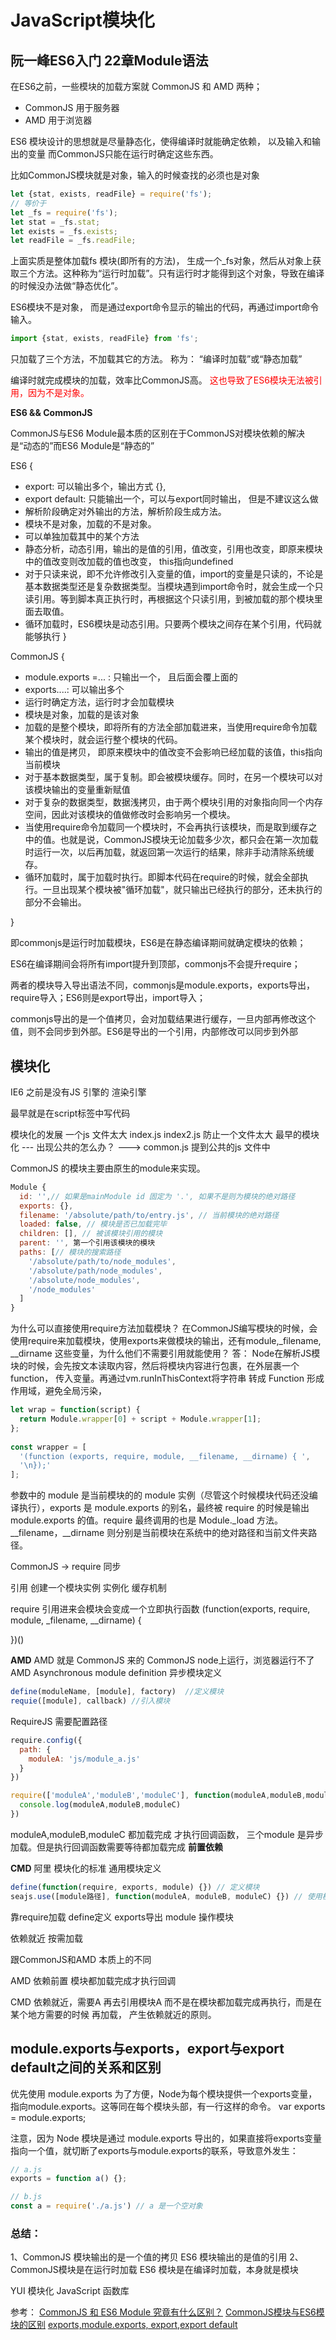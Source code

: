 # JavaScript模块化

## 阮一峰ES6入门 22章Module语法

在ES6之前，一些模块的加载方案就 CommonJS 和 AMD 两种；
- CommonJS 用于服务器
- AMD  用于浏览器


ES6 模块设计的思想就是尽量静态化，使得编译时就能确定依赖， 以及输入和输出的变量
而CommonJS只能在运行时确定这些东西。

比如CommonJS模块就是对象，输入的时候查找的必须也是对象
```javascript
let {stat, exists, readFile} = require('fs');
// 等价于
let _fs = require('fs');
let stat = _fs.stat;
let exists = _fs.exists;
let readFile = _fs.readFile;
```
上面实质是整体加载fs 模块(即所有的方法)， 生成一个_fs对象，然后从对象上获取三个方法。这种称为“运行时加载”。只有运行时才能得到这个对象，导致在编译的时候没办法做“静态优化”。

ES6模块不是对象， 而是通过export命令显示的输出的代码，再通过import命令输入。
```javascript
import {stat, exists, readFile} from 'fs';
```
只加载了三个方法，不加载其它的方法。
称为： “编译时加载”或“静态加载”

编译时就完成模块的加载，效率比CommonJS高。
<font color="red">这也导致了ES6模块无法被引用，因为不是对象。</font>

**ES6 && CommonJS**

CommonJS与ES6 Module最本质的区别在于CommonJS对模块依赖的解决是“动态的”而ES6 Module是“静态的”

ES6 {
  - export: 可以输出多个，输出方式 {},
  - export default: 只能输出一个，可以与export同时输出， 但是不建议这么做 
  - 解析阶段确定对外输出的方法，解析阶段生成方法。
  - 模块不是对象，加载的不是对象。
  - 可以单独加载其中的某个方法
  - 静态分析，动态引用，输出的是值的引用，值改变，引用也改变，即原来模块中的值改变则改加载的值也改变， this指向undefined
  - 对于只读来说，即不允许修改引入变量的值，import的变量是只读的，不论是基本数据类型还是复杂数据类型。当模块遇到import命令时，就会生成一个只读引用。等到脚本真正执行时，再根据这个只读引用，到被加载的那个模块里面去取值。
  - 循环加载时，ES6模块是动态引用。只要两个模块之间存在某个引用，代码就能够执行
}

CommonJS {
  - module.exports =... : 只输出一个， 且后面会覆上面的
  - exports....: 可以输出多个
  - 运行时确定方法，运行时才会加载模块
  - 模块是对象，加载的是该对象
  - 加载的是整个模块，即将所有的方法全部加载进来，当使用require命令加载某个模块时，就会运行整个模块的代码。
  - 输出的值是拷贝， 即原来模块中的值改变不会影响已经加载的该值，this指向当前模块
  - 对于基本数据类型，属于复制。即会被模块缓存。同时，在另一个模块可以对该模块输出的变量重新赋值
  - 对于复杂的数据类型，数据浅拷贝，由于两个模块引用的对象指向同一个内存空间，因此对该模块的值做修改时会影响另一个模块。
  - 当使用require命令加载同一个模块时，不会再执行该模块，而是取到缓存之中的值。也就是说，CommonJS模块无论加载多少次，都只会在第一次加载时运行一次，以后再加载，就返回第一次运行的结果，除非手动清除系统缓存。
  - 循环加载时，属于加载时执行。即脚本代码在require的时候，就会全部执行。一旦出现某个模块被"循环加载"，就只输出已经执行的部分，还未执行的部分不会输出。

}


即commonjs是运行时加载模块，ES6是在静态编译期间就确定模块的依赖；

ES6在编译期间会将所有import提升到顶部，commonjs不会提升require；

两者的模块导入导出语法不同，commonjs是module.exports，exports导出，require导入；ES6则是export导出，import导入；

commonjs导出的是一个值拷贝，会对加载结果进行缓存，一旦内部再修改这个值，则不会同步到外部。ES6是导出的一个引用，内部修改可以同步到外部

## 模块化

IE6 之前是没有JS 引擎的
渲染引擎

最早就是在script标签中写代码

模块化的发展
一个js 文件太大
index.js  index2.js  防止一个文件太大  最早的模块化 ---  出现公共的怎么办？ ---> common.js 提到公共的js 文件中 


CommonJS 的模块主要由原生的module来实现。
```javascript
Module {
  id: '',// 如果是mainModule id 固定为 '.', 如果不是则为模块的绝对路径
  exports: {},
  filename: '/absolute/path/to/entry.js', // 当前模块的绝对路径
  loaded: false, // 模块是否已加载完毕
  children: [], // 被该模块引用的模块
  parent: '', 第一个引用该模块的模块
  paths: [// 模块的搜索路径
    '/absolute/path/to/node_modules',
    '/absolute/path/node_modules',
    '/absolute/node_modules',
    '/node_modules'
  ]
}
```

为什么可以直接使用require方法加载模块？
在CommonJS编写模块的时候，会使用require来加载模块，使用exports来做模块的输出，还有module,_filename, __dirname 这些变量，为什么他们不需要引用就能使用？
答： Node在解析JS模块的时候，会先按文本读取内容，然后将模块内容进行包裹，在外层裹一个function， 传入变量。再通过vm.runInThisContext将字符串 转成 Function 形成作用域，避免全局污染，
```javascript
let wrap = function(script) {
  return Module.wrapper[0] + script + Module.wrapper[1];
};
 
const wrapper = [
  '(function (exports, require, module, __filename, __dirname) { ',
  '\n});'
];
```
参数中的 module 是当前模块的的 module 实例（尽管这个时候模块代码还没编译执行），exports 是 module.exports 的别名，最终被 require 的时候是输出 module.exports 的值。require 最终调用的也是 Module._load 方法。__filename，__dirname 则分别是当前模块在系统中的绝对路径和当前文件夹路径。

CommonJS -> require  同步

引用  创建一个模块实例  实例化
缓存机制

require 引用进来会模块会变成一个立即执行函数
(function(exports, require, module, _filename, __dirname) {

})()

**AMD**
AMD  就是 CommonJS 来的  CommonJS node上运行，浏览器运行不了
AMD  Asynchronous module definition 异步模块定义
```javascript
define(moduleName, [module], factory)  //定义模块
requie([module], callback) //引入模块
```

RequireJS 需要配置路径
```javascript
require.config({
  path: {
    moduleA: 'js/module_a.js'
  }
})

require(['moduleA','moduleB','moduleC'], function(moduleA,moduleB,moduleC) {
  console.log(moduleA,moduleB,moduleC)
})
```
moduleA,moduleB,moduleC 都加载完成 才执行回调函数， 三个module 是异步加载。但是执行回调函数需要等待都加载完成 **前置依赖**

**CMD**
阿里 模块化的标准 通用模块定义

```javascript
define(function(require, exports, module) {}) // 定义模块
seajs.use([module路径], function(moduleA, moduleB, moduleC) {}) // 使用模块 
```

靠require加载 define定义
exports导出 module 操作模块

依赖就近 按需加载  

跟CommonJS和AMD 本质上的不同 

AMD 依赖前置 模块都加载完成才执行回调

CMD 依赖就近，需要A 再去引用模块A  而不是在模块都加载完成再执行，而是在某个地方需要的时候 再加载， 产生依赖就近的原则。


## module.exports与exports，export与export default之间的关系和区别


优先使用 module.exports
为了方便，Node为每个模块提供一个exports变量，指向module.exports。这等同在每个模块头部，有一行这样的命令。
var exports = module.exports;

注意，因为 Node 模块是通过 module.exports 导出的，如果直接将exports变量指向一个值，就切断了exports与module.exports的联系，导致意外发生：
```JavaScript
// a.js
exports = function a() {};

// b.js
const a = require('./a.js') // a 是一个空对象

```




### 总结： 

1、CommonJS 模块输出的是一个值的拷贝
  ES6 模块输出的是值的引用
2、CommonJS模块是在运行时加载
   ES6 模块是在编译时加载，本身就是模块



YUI 模块化 JavaScript 函数库


参考： 
[CommonJS 和 ES6 Module 究竟有什么区别？](https://blog.csdn.net/xgangzai/article/details/106935104)
[CommonJS模块与ES6模块的区别](https://www.cnblogs.com/unclekeith/archive/2017/10/17/7679503.html)
[exports,module.exports,  export,export default ](https://segmentfault.com/a/1190000010426778)